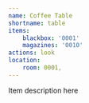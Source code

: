 ```yaml
---
name: Coffee Table
shortname: table
items: 
    blackbox: '0001'
    magazines: '0010'
actions: look
location:  
    room: 0001,
---
```

Item description here
